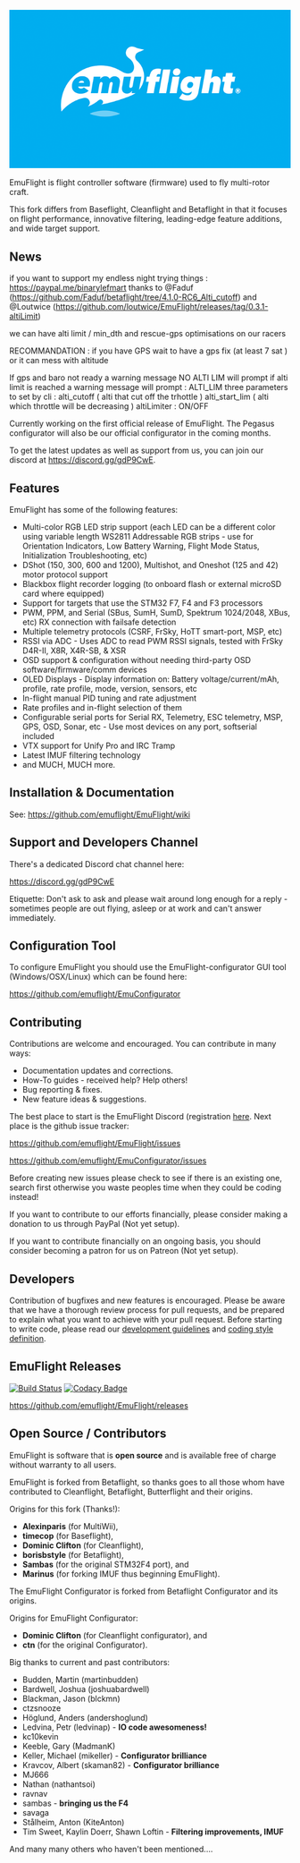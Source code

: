 ![EmuFlight](docs/assets/images/EmuFlight.png)

EmuFlight is flight controller software (firmware) used to fly multi-rotor craft.

This fork differs from Baseflight, Cleanflight and Betaflight in that it focuses on flight performance, innovative filtering, leading-edge feature additions, and wide target support.

## News

if you want to support my endless night trying things : https://paypal.me/binarylefmart thanks to @Faduf (https://github.com/Faduf/betaflight/tree/4.1.0-RC6_Alti_cutoff) and @Loutwice (https://github.com/loutwice/EmuFlight/releases/tag/0.3.1-altiLimit)

we can have alti limit / min_dth and rescue-gps optimisations on our racers

RECOMMANDATION : if you have GPS wait to have a gps fix (at least 7 sat ) or it can mess with altitude

If gps and baro not ready a warning message NO ALTI LIM will prompt if alti limit is reached a warning message will prompt : ALTI_LIM three parameters to set by cli : alti_cutoff ( alti that cut off the trhottle ) alti_start_lim ( alti which throttle will be decreasing ) altiLimiter : ON/OFF

Currently working on the first official release of EmuFlight. The Pegasus configurator will also be our official configurator in the coming months.

To get the latest updates as well as support from us, you can join our discord at https://discord.gg/gdP9CwE.

## Features

EmuFlight has some of the following features:

* Multi-color RGB LED strip support (each LED can be a different color using variable length WS2811 Addressable RGB strips - use for Orientation Indicators, Low Battery Warning, Flight Mode Status, Initialization Troubleshooting, etc)
* DShot (150, 300, 600 and 1200), Multishot, and Oneshot (125 and 42) motor protocol support
* Blackbox flight recorder logging (to onboard flash or external microSD card where equipped)
* Support for targets that use the STM32 F7, F4 and F3 processors
* PWM, PPM, and Serial (SBus, SumH, SumD, Spektrum 1024/2048, XBus, etc) RX connection with failsafe detection
* Multiple telemetry protocols (CSRF, FrSky, HoTT smart-port, MSP, etc)
* RSSI via ADC - Uses ADC to read PWM RSSI signals, tested with FrSky D4R-II, X8R, X4R-SB, & XSR
* OSD support & configuration without needing third-party OSD software/firmware/comm devices
* OLED Displays - Display information on: Battery voltage/current/mAh, profile, rate profile, mode, version, sensors, etc
* In-flight manual PID tuning and rate adjustment
* Rate profiles and in-flight selection of them
* Configurable serial ports for Serial RX, Telemetry, ESC telemetry, MSP, GPS, OSD, Sonar, etc - Use most devices on any port, softserial included
* VTX support for Unify Pro and IRC Tramp
* Latest IMUF filtering technology
* and MUCH, MUCH more.

## Installation & Documentation

See: https://github.com/emuflight/EmuFlight/wiki

## Support and Developers Channel

There's a dedicated Discord chat channel here:

https://discord.gg/gdP9CwE

Etiquette: Don't ask to ask and please wait around long enough for a reply - sometimes people are out flying, asleep or at work and can't answer immediately.

## Configuration Tool

To configure EmuFlight you should use the EmuFlight-configurator GUI tool (Windows/OSX/Linux) which can be found here:

https://github.com/emuflight/EmuConfigurator

## Contributing

Contributions are welcome and encouraged. You can contribute in many ways:

* Documentation updates and corrections.
* How-To guides - received help? Help others!
* Bug reporting & fixes.
* New feature ideas & suggestions.

The best place to start is the EmuFlight Discord (registration [here](https://discord.gg/fXPP49e). Next place is the github issue tracker:

https://github.com/emuflight/EmuFlight/issues

https://github.com/emuflight/EmuConfigurator/issues

Before creating new issues please check to see if there is an existing one, search first otherwise you waste peoples time when they could be coding instead!

If you want to contribute to our efforts financially, please consider making a donation to us through PayPal (Not yet setup).

If you want to contribute financially on an ongoing basis, you should consider becoming a patron for us on Patreon (Not yet setup).

## Developers

Contribution of bugfixes and new features is encouraged. Please be aware that we have a thorough review process for pull requests, and be prepared to explain what you want to achieve with your pull request.
Before starting to write code, please read our [development guidelines](docs/development/Development.md ) and [coding style definition](docs/development/CodingStyle.md).

## EmuFlight Releases

[![Build Status](https://travis-ci.org/emuflight/EmuFlight.svg?branch=master)](https://travis-ci.org/emuflight/EmuFlight) [![Codacy Badge](https://api.codacy.com/project/badge/Grade/5422b54319254b6f9b6d01464ae9380c)](https://www.codacy.com/gh/emuflight/EmuFlight?utm_source=github.com&amp;utm_medium=referral&amp;utm_content=emuflight/EmuFlight&amp;utm_campaign=Badge_Grade)

https://github.com/emuflight/EmuFlight/releases

## Open Source / Contributors

EmuFlight is software that is **open source** and is available free of charge without warranty to all users.

EmuFlight is forked from Betaflight, so thanks goes to all those whom have contributed to Cleanflight, Betaflight, Butterflight and their origins.

Origins for this fork (Thanks!):
* **Alexinparis** (for MultiWii),
* **timecop** (for Baseflight),
* **Dominic Clifton** (for Cleanflight),
* **borisbstyle** (for Betaflight),
* **Sambas** (for the original STM32F4 port), and
* **Marinus** (for forking IMUF thus beginning EmuFlight).

The EmuFlight Configurator is forked from Betaflight Configurator and its origins.

Origins for EmuFlight Configurator:
* **Dominic Clifton** (for Cleanflight configurator), and
* **ctn** (for the original Configurator).

Big thanks to current and past contributors:
* Budden, Martin (martinbudden)
* Bardwell, Joshua (joshuabardwell)
* Blackman, Jason (blckmn)
* ctzsnooze
* Höglund, Anders (andershoglund)
* Ledvina, Petr (ledvinap) - **IO code awesomeness!**
* kc10kevin
* Keeble, Gary (MadmanK)
* Keller, Michael (mikeller) - **Configurator brilliance**
* Kravcov, Albert (skaman82) - **Configurator brilliance**
* MJ666
* Nathan (nathantsoi)
* ravnav
* sambas - **bringing us the F4**
* savaga
* Stålheim, Anton (KiteAnton)
* Tim Sweet, Kaylin Doerr, Shawn Loftin - **Filtering improvements, IMUF**

And many many others who haven't been mentioned....
